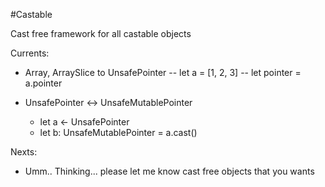 #Castable

Cast free framework for all castable objects


Currents:
- Array, ArraySlice to Unsafe<Mutable>Pointer
-- let a = [1, 2, 3]
-- let pointer = a.pointer

- UnsafePointer <-> UnsafeMutablePointer
    - let a <- UnsafePointer<Double>
    - let b: UnsafeMutablePointer<Double> = a.cast()

Nexts:
- Umm.. Thinking... please let me know cast free objects that you wants 
